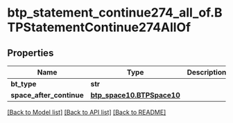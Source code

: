 # btp_statement_continue274_all_of.BTPStatementContinue274AllOf

## Properties
Name | Type | Description | Notes
------------ | ------------- | ------------- | -------------
**bt_type** | **str** |  | [optional] 
**space_after_continue** | [**btp_space10.BTPSpace10**](BTPSpace10.md) |  | [optional] 

[[Back to Model list]](../README.md#documentation-for-models) [[Back to API list]](../README.md#documentation-for-api-endpoints) [[Back to README]](../README.md)


